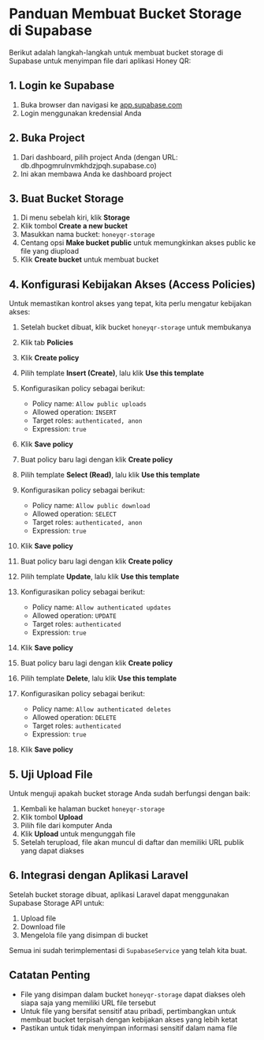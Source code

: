 # Panduan Membuat Bucket Storage di Supabase

Berikut adalah langkah-langkah untuk membuat bucket storage di Supabase untuk menyimpan file dari aplikasi Honey QR:

## 1. Login ke Supabase

1. Buka browser dan navigasi ke [app.supabase.com](https://app.supabase.com)
2. Login menggunakan kredensial Anda

## 2. Buka Project

1. Dari dashboard, pilih project Anda (dengan URL: db.dhpogmrulnvmkhdzjpqh.supabase.co)
2. Ini akan membawa Anda ke dashboard project

## 3. Buat Bucket Storage

1. Di menu sebelah kiri, klik **Storage**
2. Klik tombol **Create a new bucket**
3. Masukkan nama bucket: `honeyqr-storage`
4. Centang opsi **Make bucket public** untuk memungkinkan akses public ke file yang diupload
5. Klik **Create bucket** untuk membuat bucket

## 4. Konfigurasi Kebijakan Akses (Access Policies)

Untuk memastikan kontrol akses yang tepat, kita perlu mengatur kebijakan akses:

1. Setelah bucket dibuat, klik bucket `honeyqr-storage` untuk membukanya
2. Klik tab **Policies**
3. Klik **Create policy**
4. Pilih template **Insert (Create)**, lalu klik **Use this template**
5. Konfigurasikan policy sebagai berikut:
   - Policy name: `Allow public uploads`
   - Allowed operation: `INSERT`
   - Target roles: `authenticated, anon`
   - Expression: `true`
6. Klik **Save policy**

7. Buat policy baru lagi dengan klik **Create policy**
8. Pilih template **Select (Read)**, lalu klik **Use this template**
9. Konfigurasikan policy sebagai berikut:
   - Policy name: `Allow public download`
   - Allowed operation: `SELECT`
   - Target roles: `authenticated, anon`
   - Expression: `true`
10. Klik **Save policy**

11. Buat policy baru lagi dengan klik **Create policy**
12. Pilih template **Update**, lalu klik **Use this template**
13. Konfigurasikan policy sebagai berikut:
    - Policy name: `Allow authenticated updates`
    - Allowed operation: `UPDATE`
    - Target roles: `authenticated`
    - Expression: `true`
14. Klik **Save policy**

15. Buat policy baru lagi dengan klik **Create policy**
16. Pilih template **Delete**, lalu klik **Use this template**
17. Konfigurasikan policy sebagai berikut:
    - Policy name: `Allow authenticated deletes`
    - Allowed operation: `DELETE`
    - Target roles: `authenticated`
    - Expression: `true`
18. Klik **Save policy**

## 5. Uji Upload File

Untuk menguji apakah bucket storage Anda sudah berfungsi dengan baik:

1. Kembali ke halaman bucket `honeyqr-storage`
2. Klik tombol **Upload**
3. Pilih file dari komputer Anda
4. Klik **Upload** untuk mengunggah file
5. Setelah terupload, file akan muncul di daftar dan memiliki URL publik yang dapat diakses

## 6. Integrasi dengan Aplikasi Laravel

Setelah bucket storage dibuat, aplikasi Laravel dapat menggunakan Supabase Storage API untuk:

1. Upload file
2. Download file
3. Mengelola file yang disimpan di bucket

Semua ini sudah terimplementasi di `SupabaseService` yang telah kita buat.

## Catatan Penting

- File yang disimpan dalam bucket `honeyqr-storage` dapat diakses oleh siapa saja yang memiliki URL file tersebut
- Untuk file yang bersifat sensitif atau pribadi, pertimbangkan untuk membuat bucket terpisah dengan kebijakan akses yang lebih ketat
- Pastikan untuk tidak menyimpan informasi sensitif dalam nama file
